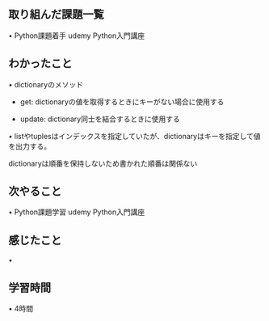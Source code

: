 ## 取り組んだ課題一覧
• Python課題着手 udemy  Python入門講座

## わかったこと
• dictionaryのメソッド

* get: dictionaryの値を取得するときにキーがない場合に使用する

* update: dictionary同士を結合するときに使用する

• listやtuplesはインデックスを指定していたが、dictionaryはキーを指定して値を出力する。

dictionaryは順番を保持しないため書かれた順番は関係ない

## 次やること
• Python課題学習  udemy Python入門講座


## 感じたこと
• 

## 学習時間
• 4時間
